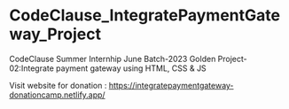 # CodeClause_IntegratePaymentGateway_Project
CodeClause Summer Internhip June Batch-2023 Golden Project-02:Integrate payment gateway using HTML, CSS &amp; JS

Visit website for donation : https://integratepaymentgateway-donationcamp.netlify.app/

